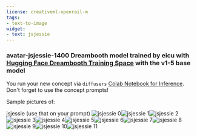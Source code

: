 ```yaml
---
license: creativeml-openrail-m
tags:
- text-to-image
widget:
- text: jsjessie
---
```

### avatar-jsjessie-1400 Dreambooth model trained by eicu with [Hugging Face Dreambooth Training Space](https://huggingface.co/spaces/multimodalart/dreambooth-training) with the v1-5 base model

You run your new concept via `diffusers` [Colab Notebook for Inference](https://colab.research.google.com/github/huggingface/notebooks/blob/main/diffusers/sd_dreambooth_inference.ipynb). Don't forget to use the concept prompts! 

Sample pictures of:
  
  
  
  
  
  
  
  
  
  
  
jsjessie (use that on your prompt) 
![jsjessie 0](https://huggingface.co/eicu/avatar-jsjessie-1400/resolve/main/concept_images/jsjessie_%281%29.jpg)![jsjessie 1](https://huggingface.co/eicu/avatar-jsjessie-1400/resolve/main/concept_images/jsjessie_%282%29.jpg)![jsjessie 2](https://huggingface.co/eicu/avatar-jsjessie-1400/resolve/main/concept_images/jsjessie_%283%29.jpg)![jsjessie 3](https://huggingface.co/eicu/avatar-jsjessie-1400/resolve/main/concept_images/jsjessie_%284%29.jpg)![jsjessie 4](https://huggingface.co/eicu/avatar-jsjessie-1400/resolve/main/concept_images/jsjessie_%285%29.jpg)![jsjessie 5](https://huggingface.co/eicu/avatar-jsjessie-1400/resolve/main/concept_images/jsjessie_%286%29.jpg)![jsjessie 6](https://huggingface.co/eicu/avatar-jsjessie-1400/resolve/main/concept_images/jsjessie_%287%29.jpg)![jsjessie 7](https://huggingface.co/eicu/avatar-jsjessie-1400/resolve/main/concept_images/jsjessie_%288%29.jpg)![jsjessie 8](https://huggingface.co/eicu/avatar-jsjessie-1400/resolve/main/concept_images/jsjessie_%289%29.jpg)![jsjessie 9](https://huggingface.co/eicu/avatar-jsjessie-1400/resolve/main/concept_images/jsjessie_%2810%29.jpg)![jsjessie 10](https://huggingface.co/eicu/avatar-jsjessie-1400/resolve/main/concept_images/jsjessie_%2811%29.jpg)![jsjessie 11](https://huggingface.co/eicu/avatar-jsjessie-1400/resolve/main/concept_images/jsjessie_%2812%29.jpg)
